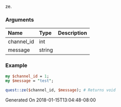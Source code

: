 ze.
### Arguments
**Name**|**Type**|**Description**
:---|:---|:---
channel_id|int|
message|string|

### Example

```perl
my $channel_id = 1;
my $message = "test";

quest::ze($channel_id, $message); # Returns void
```


Generated On 2018-01-15T13:04:48-08:00